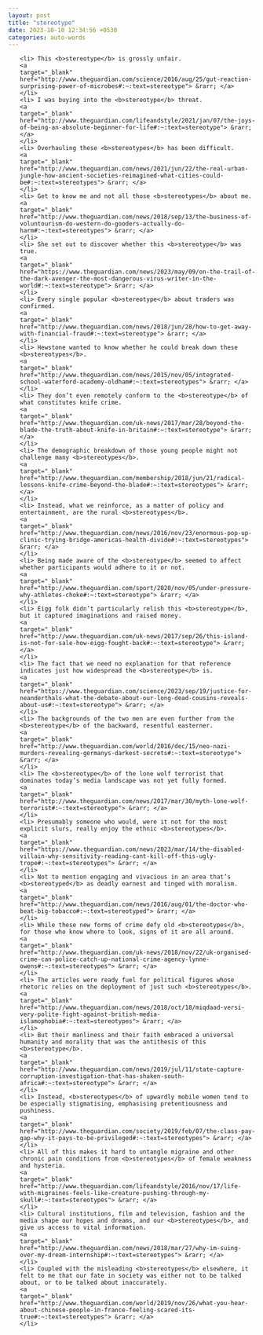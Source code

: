 ```yaml
---
layout: post
title: "stereotype"
date: 2023-10-10 12:34:56 +0530
categories: auto-words
---
```

<ol>

    <li> This <b>stereotype</b> is grossly unfair.
    <a 
    target="_blank" 
    href="http://www.theguardian.com/science/2016/aug/25/gut-reaction-surprising-power-of-microbes#:~:text=stereotype"> &rarr; </a>
    </li>
    <li> I was buying into the <b>stereotype</b> threat.
    <a 
    target="_blank" 
    href="http://www.theguardian.com/lifeandstyle/2021/jan/07/the-joys-of-being-an-absolute-beginner-for-life#:~:text=stereotype"> &rarr; </a>
    </li>
    <li> Overhauling these <b>stereotypes</b> has been difficult.
    <a 
    target="_blank" 
    href="http://www.theguardian.com/news/2021/jun/22/the-real-urban-jungle-how-ancient-societies-reimagined-what-cities-could-be#:~:text=stereotypes"> &rarr; </a>
    </li>
    <li> Get to know me and not all those <b>stereotypes</b> about me.
    <a 
    target="_blank" 
    href="http://www.theguardian.com/news/2018/sep/13/the-business-of-voluntourism-do-western-do-gooders-actually-do-harm#:~:text=stereotypes"> &rarr; </a>
    </li>
    <li> She set out to discover whether this <b>stereotype</b> was true.
    <a 
    target="_blank" 
    href="https://www.theguardian.com/news/2023/may/09/on-the-trail-of-the-dark-avenger-the-most-dangerous-virus-writer-in-the-world#:~:text=stereotype"> &rarr; </a>
    </li>
    <li> Every single popular <b>stereotype</b> about traders was confirmed.
    <a 
    target="_blank" 
    href="http://www.theguardian.com/news/2018/jun/28/how-to-get-away-with-financial-fraud#:~:text=stereotype"> &rarr; </a>
    </li>
    <li> Hewstone wanted to know whether he could break down these <b>stereotypes</b>.
    <a 
    target="_blank" 
    href="http://www.theguardian.com/news/2015/nov/05/integrated-school-waterford-academy-oldham#:~:text=stereotypes"> &rarr; </a>
    </li>
    <li> They don’t even remotely conform to the <b>stereotype</b> of what constitutes knife crime.
    <a 
    target="_blank" 
    href="http://www.theguardian.com/uk-news/2017/mar/28/beyond-the-blade-the-truth-about-knife-in-britain#:~:text=stereotype"> &rarr; </a>
    </li>
    <li> The demographic breakdown of those young people might not challenge many <b>stereotypes</b>.
    <a 
    target="_blank" 
    href="http://www.theguardian.com/membership/2018/jun/21/radical-lessons-knife-crime-beyond-the-blade#:~:text=stereotypes"> &rarr; </a>
    </li>
    <li> Instead, what we reinforce, as a matter of policy and entertainment, are the rural <b>stereotypes</b>.
    <a 
    target="_blank" 
    href="http://www.theguardian.com/news/2016/nov/23/enormous-pop-up-clinic-trying-bridge-americas-health-divide#:~:text=stereotypes"> &rarr; </a>
    </li>
    <li> Being made aware of the <b>stereotype</b> seemed to affect whether participants would adhere to it or not.
    <a 
    target="_blank" 
    href="http://www.theguardian.com/sport/2020/nov/05/under-pressure-why-athletes-choke#:~:text=stereotype"> &rarr; </a>
    </li>
    <li> Eigg folk didn’t particularly relish this <b>stereotype</b>, but it captured imaginations and raised money.
    <a 
    target="_blank" 
    href="http://www.theguardian.com/uk-news/2017/sep/26/this-island-is-not-for-sale-how-eigg-fought-back#:~:text=stereotype"> &rarr; </a>
    </li>
    <li> The fact that we need no explanation for that reference indicates just how widespread the <b>stereotype</b> is.
    <a 
    target="_blank" 
    href="https://www.theguardian.com/science/2023/sep/19/justice-for-neanderthals-what-the-debate-about-our-long-dead-cousins-reveals-about-us#:~:text=stereotype"> &rarr; </a>
    </li>
    <li> The backgrounds of the two men are even further from the <b>stereotype</b> of the backward, resentful easterner.
    <a 
    target="_blank" 
    href="http://www.theguardian.com/world/2016/dec/15/neo-nazi-murders-revealing-germanys-darkest-secrets#:~:text=stereotype"> &rarr; </a>
    </li>
    <li> The <b>stereotype</b> of the lone wolf terrorist that dominates today’s media landscape was not yet fully formed.
    <a 
    target="_blank" 
    href="http://www.theguardian.com/news/2017/mar/30/myth-lone-wolf-terrorist#:~:text=stereotype"> &rarr; </a>
    </li>
    <li> Presumably someone who would, were it not for the most explicit slurs, really enjoy the ethnic <b>stereotypes</b>.
    <a 
    target="_blank" 
    href="https://www.theguardian.com/news/2023/mar/14/the-disabled-villain-why-sensitivity-reading-cant-kill-off-this-ugly-trope#:~:text=stereotypes"> &rarr; </a>
    </li>
    <li> Not to mention engaging and vivacious in an area that’s <b>stereotyped</b> as deadly earnest and tinged with moralism.
    <a 
    target="_blank" 
    href="http://www.theguardian.com/news/2016/aug/01/the-doctor-who-beat-big-tobacco#:~:text=stereotyped"> &rarr; </a>
    </li>
    <li> While these new forms of crime defy old <b>stereotypes</b>, for those who know where to look, signs of it are all around.
    <a 
    target="_blank" 
    href="http://www.theguardian.com/uk-news/2018/nov/22/uk-organised-crime-can-police-catch-up-national-crime-agency-lynne-owens#:~:text=stereotypes"> &rarr; </a>
    </li>
    <li> The articles were ready fuel for political figures whose rhetoric relies on the deployment of just such <b>stereotypes</b>.
    <a 
    target="_blank" 
    href="http://www.theguardian.com/news/2018/oct/18/miqdaad-versi-very-polite-fight-against-british-media-islamophobia#:~:text=stereotypes"> &rarr; </a>
    </li>
    <li> But their manliness and their faith embraced a universal humanity and morality that was the antithesis of this <b>stereotype</b>.
    <a 
    target="_blank" 
    href="http://www.theguardian.com/news/2019/jul/11/state-capture-corruption-investigation-that-has-shaken-south-africa#:~:text=stereotype"> &rarr; </a>
    </li>
    <li> Instead, <b>stereotypes</b> of upwardly mobile women tend to be especially stigmatising, emphasising pretentiousness and pushiness.
    <a 
    target="_blank" 
    href="http://www.theguardian.com/society/2019/feb/07/the-class-pay-gap-why-it-pays-to-be-privileged#:~:text=stereotypes"> &rarr; </a>
    </li>
    <li> All of this makes it hard to untangle migraine and other chronic pain conditions from <b>stereotypes</b> of female weakness and hysteria.
    <a 
    target="_blank" 
    href="http://www.theguardian.com/lifeandstyle/2016/nov/17/life-with-migraines-feels-like-creature-pushing-through-my-skull#:~:text=stereotypes"> &rarr; </a>
    </li>
    <li> Cultural institutions, film and television, fashion and the media shape our hopes and dreams, and our <b>stereotypes</b>, and give us access to vital information.
    <a 
    target="_blank" 
    href="http://www.theguardian.com/news/2018/mar/27/why-im-suing-over-my-dream-internship#:~:text=stereotypes"> &rarr; </a>
    </li>
    <li> Coupled with the misleading <b>stereotypes</b> elsewhere, it felt to me that our fate in society was either not to be talked about, or to be talked about inaccurately.
    <a 
    target="_blank" 
    href="http://www.theguardian.com/world/2019/nov/26/what-you-hear-about-chinese-people-in-france-feeling-scared-its-true#:~:text=stereotypes"> &rarr; </a>
    </li>